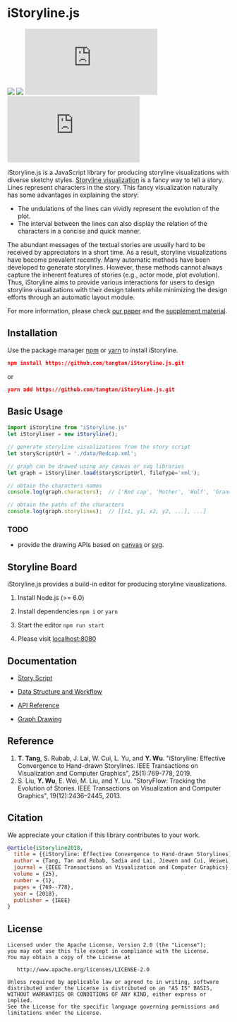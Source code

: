 # iStoryline.js

![](https://travis-ci.com/tangtan/iStoryline.js.svg?branch=master)
![](https://img.shields.io/github/downloads/tangtan/iStoryline.js/total)
![](https://img.shields.io/github/package-json/v/tangtan/iStoryline.js)
![](https://img.shields.io/github/license/tangtan/iStoryline.js)

iStoryline.js is a JavaScript library for producing storyline visualizations with diverse sketchy styles. [Storyline visualization](https://xkcd.com/657/) is a fancy way to tell a story. Lines represent characters in the story. This fancy visualization naturally has some advantages in explaining the story:

- The undulations of the lines can vividly represent the evolution of the plot.
- The interval between the lines can also display the relation of the characters in a concise and quick manner.

The abundant messages of the textual stories are usually hard to be received by appreciators in a short time. As a result, storyline visualizations have become prevalent recently. Many automatic methods have been developed to generate storylines. However, these methods cannot always capture the inherent features of stories (e.g., actor mode, plot evolution). Thus, iStoryline aims to provide various interactions for users to design storyline visualizations with their design talents while minimizing the design efforts through an automatic layout module.

For more information, please check [our paper](http://www.tantang.org/publication/2018_infovis_istoryline/2018_infovis_istoryline.pdf) and the [supplement material](https://istoryline.github.io/).

## Installation

Use the package manager [npm](https://docs.npmjs.com/cli/install) or [yarn](https://yarnpkg.com/lang/en/docs/cli/add/) to install iStoryline.

```Json
npm install https://github.com/tangtan/iStoryline.js.git
```

or

```Json
yarn add https://github.com/tangtan/iStoryline.js.git
```

## Basic Usage

```JavaScript
import iStoryline from "iStoryline.js"
let iStoryliner = new iStoryline();

// generate storyline visualizations from the story script
let storyScriptUrl = './data/Redcap.xml';

// graph can be drawed using any canvas or svg libraries
let graph = iStoryliner.load(storyScriptUrl, fileType='xml');

// obtain the characters names
console.log(graph.characters);  // ['Red cap', 'Mother', 'Wolf', 'GrandMa']

// obtain the paths of the characters
console.log(graph.storylines);  // [[x1, y1, x2, y2, ...], ...]
```

### TODO

- provide the drawing APIs based on [canvas](https://www.w3schools.com/html/html5_canvas.asp) or [svg](https://www.w3schools.com/html/html5_svg.asp).

## Storyline Board

iStoryline.js provides a build-in editor for producing storyline visualizations.

1. Install Node.js (>= 6.0)

2. Install dependencies `npm i` or `yarn`

3. Start the editor `npm run start`

4. Please visit [localhost:8080](http://localhost:8080)

## Documentation

- [Story Script](https://github.com/tangtan/iStoryline.js/wiki/Story-Script)

- [Data Structure and Workflow](https://github.com/tangtan/iStoryline.js/wiki/Data-Structure-and-Workflow)

- [API Reference](https://github.com/tangtan/iStoryline.js/wiki/API-Reference)

- [Graph Drawing](https://github.com/tangtan/iStoryline.js/wiki/Graph-Drawing)

## Reference

1. **T. Tang**, S. Rubab, J. Lai, W. Cui, L. Yu, and **Y. Wu**. "iStoryline: Effective Convergence to Hand-drawn Storylines. IEEE Transactions on Visualization and Computer Graphics", 25(1):769-778, 2019.
2. S. Liu, **Y. Wu**, E. Wei, M. Liu, and Y. Liu. "StoryFlow: Tracking the Evolution of Stories. IEEE Transactions on Visualization and Computer Graphics", 19(12):2436–2445, 2013.

## Citation

We appreciate your citation if this library contributes to your work.

```bib
@article{iStoryline2018,
  title = {{iStoryline: Effective Convergence to Hand-drawn Storylines}},
  author = {Tang, Tan and Rubab, Sadia and Lai, Jiewen and Cui, Weiwei and Yu, Lingyun and Wu, Yingcai},
  journal = {IEEE Transactions on Visualization and Computer Graphics},
  volume = {25},
  number = {1},
  pages = {769--778},
  year = {2018},
  publisher = {IEEE}
}
```

## License

    Licensed under the Apache License, Version 2.0 (the "License");
    you may not use this file except in compliance with the License.
    You may obtain a copy of the License at

       http://www.apache.org/licenses/LICENSE-2.0

    Unless required by applicable law or agreed to in writing, software
    distributed under the License is distributed on an "AS IS" BASIS,
    WITHOUT WARRANTIES OR CONDITIONS OF ANY KIND, either express or implied.
    See the License for the specific language governing permissions and
    limitations under the License.

